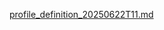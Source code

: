 [profile_definition_20250622T11.md](https://github.com/user-attachments/files/20851289/profile_definition_20250622T11.md)
